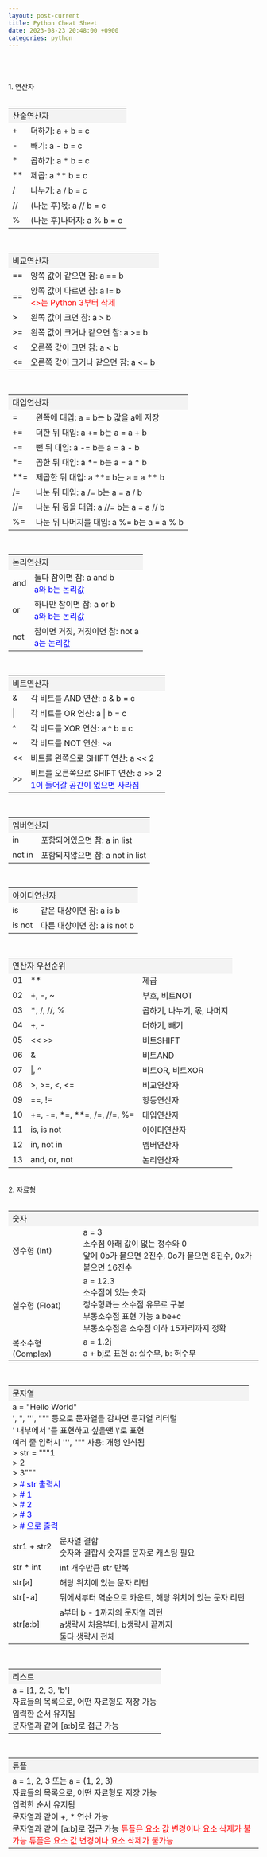 ```yaml
---
layout: post-current
title: Python Cheat Sheet
date: 2023-08-23 20:48:00 +0900
categories: python
---
```

<div class="post-d-none"><br><br><br></div>
<div class="post-chapter post-chapter-collapse collapsed" data-bs-toggle="collapse" href="#chapter1">
1. 연산자
<span style="float: right;"><i class="fa fa-chevron-up"></i></span>
</div>
<div id="chapter1" class="collapse">
    <br>
    <table class="post-table">
        <tr>
            <td colspan="2" style="background-color: #F3F3F3;">산술연산자</td>
        </tr>
        <tr>
            <td>+</td>
            <td>더하기: a + b = c</td>
        </tr>
        <tr>
            <td>-</td>
            <td>빼기: a - b = c</td>
        </tr>
        <tr>
            <td>*</td>
            <td>곱하기: a * b = c</td>
        </tr>
        <tr>
            <td>**</td>
            <td>제곱: a ** b = c</td>
        </tr>
        <tr>
            <td>/</td>
            <td>나누기: a / b = c</td>
        </tr>
        <tr>
            <td>//</td>
            <td>(나눈 후)몫: a // b = c</td>
        </tr>
        <tr>
            <td>%</td>
            <td>(나눈 후)나머지: a % b = c</td>
        </tr>
    </table>
    <br>
    <table class="post-table">
        <tr>
            <td colspan="2" style="background-color: #F3F3F3;">비교연산자</td>
        </tr>
        <tr>
            <td>==</td>
            <td>양쪽 값이 같으면 참: a == b</td>
        </tr>
        <tr>
            <td>==</td>
            <td>
                양쪽 값이 다르면 참: a != b
                <div class="post-overegg" style="color: red; border: 0;"><>는 Python 3부터 삭제</div>
            </td>
        </tr>
        <tr>
            <td>></td>
            <td>왼쪽 값이 크면 참: a > b</td>
        </tr>
        <tr>
            <td>>=</td>
            <td>왼쪽 값이 크거나 같으면 참: a >= b</td>
        </tr>
        <tr>
            <td><</td>
            <td>오른쪽 값이 크면 참: a < b</td>
        </tr>
        <tr>
            <td><=</td>
            <td>오른쪽 값이 크거나 같으면 참: a <= b</td>
        </tr>
    </table>
    <br>
    <table class="post-table">
        <tr>
            <td colspan="2" style="background-color: #F3F3F3;">대입연산자</td>
        </tr>
        <tr>
            <td>=</td>
            <td>왼쪽에 대입: a = b는 b 값을 a에 저장</td>
        </tr>
        <tr>
            <td>+=</td>
            <td>더한 뒤 대입: a += b는 a = a + b</td>
        </tr>
        <tr>
            <td>-=</td>
            <td>뺀 뒤 대입: a -= b는 a = a - b</td>
        </tr>
        <tr>
            <td>*=</td>
            <td>곱한 뒤 대입: a *= b는 a = a * b</td>
        </tr>
        <tr>
            <td>**=</td>
            <td>제곱한 뒤 대입: a **= b는 a = a ** b</td>
        </tr>
        <tr>
            <td>/=</td>
            <td>나눈 뒤 대입: a /= b는 a = a / b</td>
        </tr>
        <tr>
            <td>//=</td>
            <td>나눈 뒤 몫을 대입: a //= b는 a = a // b</td>
        </tr>
        <tr>
            <td>%=</td>
            <td>나눈 뒤 나머지를 대입: a %= b는 a = a % b</td>
        </tr>
    </table>
    <br>
    <table class="post-table">
        <tr>
            <td colspan="2" style="background-color: #F3F3F3;">논리연산자</td>
        </tr>
        <tr>
            <td>and</td>
            <td>
                둘다 참이면 참: a and b
                <div class="post-overegg" style="color: blue; border: 0;">a와 b는 논리값</div>
            </td>
        </tr>
        <tr>
            <td>or</td>
            <td>
                하나만 참이면 참: a or b
                <div class="post-overegg" style="color: blue; border: 0;">a와 b는 논리값</div>
            </td>
        </tr>
        <tr>
            <td>not</td>
            <td>
                참이면 거짓, 거짓이면 참: not a
                <div class="post-overegg" style="color: blue; border: 0;">a는 논리값</div>
            </td>
        </tr>
    </table>
    <br>
    <table class="post-table">
        <tr>
            <td colspan="2" style="background-color: #F3F3F3;">비트연산자</td>
        </tr>
        <tr>
            <td>&</td>
            <td>각 비트를 AND 연산: a & b = c</td>
        </tr>
        <tr>
            <td>|</td>
            <td>각 비트를 OR 연산: a | b = c</td>
        </tr>
        <tr>
            <td>^</td>
            <td>각 비트를 XOR 연산: a ^ b = c</td>
        </tr>
        <tr>
            <td>~</td>
            <td>각 비트를 NOT 연산: ~a</td>
        </tr>
        <tr>
            <td><<</td>
            <td>비트를 왼쪽으로 SHIFT 연산: a << 2</td>
        </tr>
        <tr>
            <td>>></td>
            <td>
                비트를 오른쪽으로 SHIFT 연산: a >> 2
                <div class="post-overegg" style="color: blue; border: 0;">1이 들어갈 공간이 없으면 사라짐</div>
            </td>
        </tr>
    </table>
    <br>
    <table class="post-table">
        <tr>
            <td colspan="2" style="background-color: #F3F3F3;">멤버연산자</td>
        </tr>
        <tr>
            <td>in</td>
            <td>포함되어있으면 참: a in list</td>
        </tr>
        <tr>
            <td>not in</td>
            <td>포함되지않으면 참: a not in list</td>
        </tr>
    </table>
    <br>
    <table class="post-table">
        <tr>
            <td colspan="2" style="background-color: #F3F3F3;">아이디연산자</td>
        </tr>
        <tr>
            <td>is</td>
            <td>같은 대상이면 참: a is b</td>
        </tr>
        <tr>
            <td>is not</td>
            <td>다른 대상이면 참: a is not b</td>
        </tr>
    </table>
    <br>
    <table class="post-table">
        <tr>
            <td colspan="3" style="background-color: #F3F3F3;">연산자 우선순위</td>
        </tr>
        <tr>
            <td>01</td>
            <td>**</td>
            <td>제곱</td>
        </tr>
        <tr>
            <td>02</td>
            <td>+, -, ~</td>
            <td>부호, 비트NOT</td>
        </tr>
        <tr>
            <td>03</td>
            <td>*, /, //, %</td>
            <td>곱하기, 나누기, 몫, 나머지</td>
        </tr>
        <tr>
            <td>04</td>
            <td>+, -</td>
            <td>더하기, 빼기</td>
        </tr>
        <tr>
            <td>05</td>
            <td><< >></td>
            <td>비트SHIFT</td>
        </tr>
        <tr>
            <td>06</td>
            <td>&</td>
            <td>비트AND</td>
        </tr>
        <tr>
            <td>07</td>
            <td>|, ^</td>
            <td>비트OR, 비트XOR</td>
        </tr>
        <tr>
            <td>08</td>
            <td>>, >=, <, <=</td>
            <td>비교연산자</td>
        </tr>
        <tr>
            <td>09</td>
            <td>==, !=</td>
            <td>항등연산자</td>
        </tr>
        <tr>
            <td>10</td>
            <td>+=, -=, *=, **=, /=, //=, %=</td>
            <td>대입연산자</td>
        </tr>
        <tr>
            <td>11</td>
            <td>is, is not</td>
            <td>아이디연산자</td>
        </tr>
        <tr>
            <td>12</td>
            <td>in, not in</td>
            <td>멤버연산자</td>
        </tr>
        <tr>
            <td>13</td>
            <td>and, or, not</td>
            <td>논리연산자</td>
        </tr>
    </table>
</div>
<br>
<div class="post-chapter post-chapter-collapse collapsed" data-bs-toggle="collapse" href="#chapter2">
2. 자료형
<span style="float: right;"><i class="fa fa-chevron-up"></i></span>
</div>
<div id="chapter2" class="collapse">
    <br>
    <table class="post-table">
        <tr>
            <td colspan="2" style="background-color: #F3F3F3;">숫자</td>
        </tr>
        <tr>
            <td>정수형 (Int)</td>
            <td>
                a = 3<br>
                소수점 아래 값이 없는 정수와 0<br>
                앞에 0b가 붙으면 2진수, 0o가 붙으면 8진수, 0x가 붙으면 16진수
            </td>
        </tr>
        <tr>
            <td>실수형 (Float)</td>
            <td>
                a = 12.3<br>
                소수점이 있는 숫자<br>
                정수형과는 소수점 유무로 구분<br>
                부동소수점 표현 가능 a.be+c<br>
                부동소수점은 소수점 이하 15자리까지 정확<br>
            </td>
        </tr>
        <tr>
            <td>복소수형 (Complex)</td>
            <td>
                a = 1.2j<br>
                a + bj로 표현
                a: 실수부, b: 허수부
            </td>
        </tr>
    </table>
    <br>
    <table class="post-table">
        <tr>
            <td colspan="2" style="background-color: #F3F3F3;">문자열</td>
        </tr>
        <tr>
            <td colspan="2">
                a = "Hello World"<br>
                ', ", ''', """ 등으로 문자열을 감싸면 문자열 리터럴<br>
                ' 내부에서 '를 표현하고 싶을땐 \'로 표현<br>
                여러 줄 입력시 ''', """ 사용: 개행 인식됨<br>
                <div class="post-code mb-1">
                    > str = """1<br>
                    > 2<br>
                    > 3"""<br>
                    > <span class="post-overegg" style="color: blue; border: 0;"># str 출력시</span><br>
                    > <span class="post-overegg" style="color: blue; border: 0;"># 1</span><br>
                    > <span class="post-overegg" style="color: blue; border: 0;"># 2</span><br>
                    > <span class="post-overegg" style="color: blue; border: 0;"># 3</span><br>
                    > <span class="post-overegg" style="color: blue; border: 0;"># 으로 출력</span>
                </div>
            </td>
        </tr>
        <tr>
            <td>str1 + str2</td>
            <td>
                문자열 결합<br>
                숫자와 결합시 숫자를 문자로 캐스팅 필요
            </td>
        </tr>
        <tr>
            <td>str * int</td>
            <td>
                int 개수만큼 str 반복
            </td>
        </tr>
        <tr>
            <td>str[a]</td>
            <td>
                해당 위치에 있는 문자 리턴
            </td>
        </tr>
        <tr>
            <td>str[-a]</td>
            <td>
                뒤에서부터 역순으로 카운트, 해당 위치에 있는 문자 리턴
            </td>
        </tr>
        <tr>
            <td>str[a:b]</td>
            <td>
                a부터 b - 1까지의 문자열 리턴<br>
                a생략시 처음부터, b생략시 끝까지<br>
                둘다 생략시 전체
            </td>
        </tr>
    </table>
    <br>
    <table class="post-table">
        <tr>
            <td colspan="2" style="background-color: #F3F3F3;">리스트</td>
        </tr>
        <tr>
            <td colspan="2">
                a = [1, 2, 3, 'b']<br>
                자료들의 목록으로, 어떤 자료형도 저장 가능<br>
                입력한 순서 유지됨<br>
                문자열과 같이 [a:b]로 접근 가능
            </td>
        </tr>
    </table>
    <br>
    <table class="post-table">
        <tr>
            <td colspan="2" style="background-color: #F3F3F3;">튜플</td>
        </tr>
        <tr>
            <td colspan="2">
                a = 1, 2, 3 또는 a = (1, 2, 3)<br>
                자료들의 목록으로, 어떤 자료형도 저장 가능<br>
                입력한 순서 유지됨<br>
                문자열과 같이 +, * 연산 가능<br>
                문자열과 같이 [a:b]로 접근 가능
                <span class="post-overegg" style="color: red; border: 0;">튜플은 요소 값 변경이나 요소 삭제가 불가능</span>
                <span class="post-overegg" style="color: red; border: 0;">튜플은 요소 값 변경이나 요소 삭제가 불가능</span>
                <span>
            </td>
        </tr>
    </table>
</div>